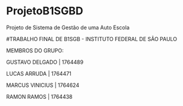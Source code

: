 # ProjetoB1SGBD
Projeto de Sistema de Gestão de uma Auto Escola

#TRABALHO FINAL DE B1SGB - INSTITUTO FEDERAL DE SÃO PAULO

MEMBROS DO GRUPO:

GUSTAVO DELGADO   | 1764489

LUCAS ARRUDA      | 1764471

MARCUS VINICIUS   | 1764624

RAMON RAMOS | 1764438
